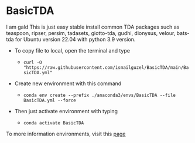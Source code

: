 # BasicTDA

I am gald
This is just easy stable install common TDA packages such as teaspoon, ripser, persim, tadasets, giotto-tda, gudhi, dionysus, velour, bats-tda  for Ubuntu version 22.04 with python 3.9 version.


* To copy file to local, open the terminal and type

  - `curl -O "https://raw.githubusercontent.com/ismailguzel/BasicTDA/main/BasicTDA.yml"`

* Create new environment with this command
  - `conda env create --prefix ./anaconda3/envs/BasicTDA --file BasicTDA.yml --force`

* Then just activate environment with typing
  - `conda activate BasicTDA`

To more information environments, visit this [page](https://docs.conda.io/projects/conda/en/latest/user-guide/tasks/manage-environments.html)
